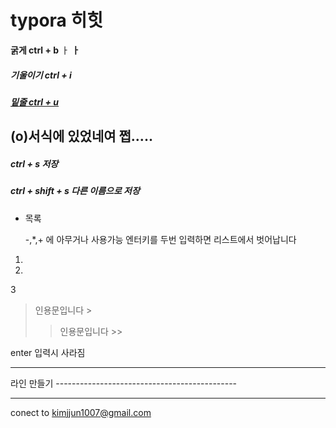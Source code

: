# typora 히힛

**굵게 ctrl + b**  ㅏ **ㅏ**

##### *기울이기 ctrl + i*

##### <u>밑줄 ctrl + u</u>

## (o)서식에 있었네여 쩝.....

##### ctrl + s 저장

##### ctrl + shift + s 다른 이름으로 저장

- 목록

  -,*,+ 에 아무거나 사용가능 엔터키를 두번 입력하면 리스트에서 벗어납니다

1.

2.

3

> 인용문입니다 >
>
> > 인용문입니다 >>

enter 입력시 사라짐

----------------------------------------

라인 만들기 ---------------------------------------------

--------------



conect to <kimjjun1007@gmail.com>



